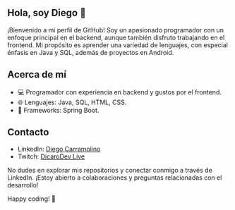## Hola, soy Diego 👋

¡Bienvenido a mi perfil de GitHub! Soy un apasionado programador con un enfoque principal en el backend, aunque también disfruto trabajando en el frontend. Mi propósito es aprender una variedad de lenguajes, con especial énfasis en Java y SQL, además de proyectos en Android.

## Acerca de mí
- 💻 Programador con experiencia en backend y gustos por el frontend.
- 🌐 Lenguajes: Java, SQL, HTML, CSS.
- 🚀 Frameworks: Spring Boot.
  
## Contacto
- LinkedIn: [Diego Carramolino](https://www.linkedin.com/in/diego-carramolino-romero/)
- Twitch: [DicaroDev Live](https://twitch.tv/dicarodev)

No dudes en explorar mis repositorios y conectar conmigo a través de LinkedIn. ¡Estoy abierto a colaboraciones y preguntas relacionadas con el desarrollo!

Happy coding! 🚀


<!--
**MrWiskers06/MrWiskers06** is a ✨ _special_ ✨ repository because its `README.md` (this file) appears on your GitHub profile.

Here are some ideas to get you started:

- 🔭 I’m currently working on ...
- 🌱 I’m currently learning ...
- 👯 I’m looking to collaborate on ...
- 🤔 I’m looking for help with ...
- 💬 Ask me about ...
- 📫 How to reach me: ...
- 😄 Pronouns: ...
- ⚡ Fun fact: ...
-->
